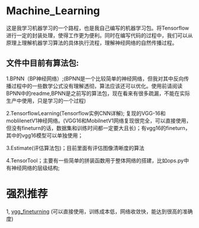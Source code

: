 # Machine_Learning

这是我学习机器学习的一个路程，也是我自己编写的机器学习包。将Tensorflow进行一定的封装处理，使得工作更为便利。同时在编写代码的过程中，我们可以从原理上理解机器学习算法的具体执行流程，理解神经网络的自然传播过程。

## 文件中目前有算法包:

1.BPNN（BP神经网络）;(BPNN是一个比较简单的神经网络，但我对其中反向传播过程中的一些数学公式没有理解透彻，算法应该还可以优化。使用前请阅读BPNN中的readme,BPNN是之前写的算法包，现在看来有很多疏漏，不能在实际生产中使用，只是学习的一个过程)

2.TensorflowLearning(Tensorflow实例CNN详解); 复现的VGG-16和moblilenetV1神经网络。(VGG16和MobilnetV1网络复现很完全，可以直接使用，但没有fineturn的话，数据集和训练时间都一定要大且长)；有vgg16的fineturn，其中的vgg16模型可以单独使用；

3.Estimate(评估算法包)；目前里面有评估图像清晰度的算法

4.TensorTool；主要有一些简单的拼装函数用于整体网络的搭建，比如ops.py中有神经网络的层级结构;

# 强烈推荐

1, [vgg_fineturning](https://github.com/gongpx20069/Machine_Learning/tree/master/TensorflowLearning/vgg_fineturning) (可以直接使用，训练成本低，网络收敛快，能达到很高的准确度)

